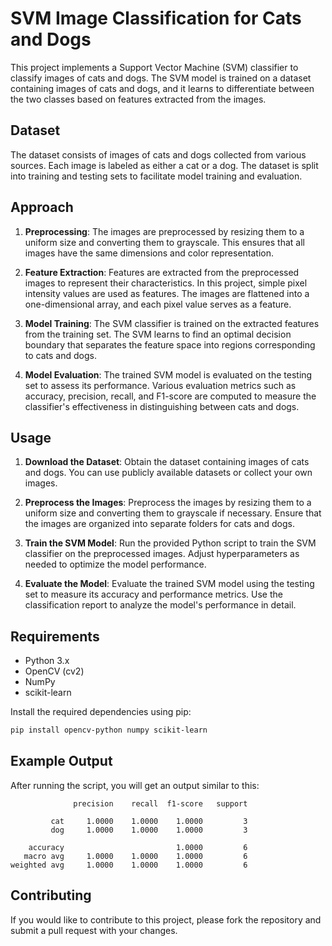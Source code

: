 # SVM Image Classification for Cats and Dogs

This project implements a Support Vector Machine (SVM) classifier to classify images of cats and dogs. The SVM model is trained on a dataset containing images of cats and dogs, and it learns to differentiate between the two classes based on features extracted from the images.

## Dataset
The dataset consists of images of cats and dogs collected from various sources. Each image is labeled as either a cat or a dog. The dataset is split into training and testing sets to facilitate model training and evaluation.

## Approach
1. **Preprocessing**: The images are preprocessed by resizing them to a uniform size and converting them to grayscale. This ensures that all images have the same dimensions and color representation.

2. **Feature Extraction**: Features are extracted from the preprocessed images to represent their characteristics. In this project, simple pixel intensity values are used as features. The images are flattened into a one-dimensional array, and each pixel value serves as a feature.

3. **Model Training**: The SVM classifier is trained on the extracted features from the training set. The SVM learns to find an optimal decision boundary that separates the feature space into regions corresponding to cats and dogs.

4. **Model Evaluation**: The trained SVM model is evaluated on the testing set to assess its performance. Various evaluation metrics such as accuracy, precision, recall, and F1-score are computed to measure the classifier's effectiveness in distinguishing between cats and dogs.

## Usage
1. **Download the Dataset**: Obtain the dataset containing images of cats and dogs. You can use publicly available datasets or collect your own images.

2. **Preprocess the Images**: Preprocess the images by resizing them to a uniform size and converting them to grayscale if necessary. Ensure that the images are organized into separate folders for cats and dogs.

3. **Train the SVM Model**: Run the provided Python script to train the SVM classifier on the preprocessed images. Adjust hyperparameters as needed to optimize the model performance.

4. **Evaluate the Model**: Evaluate the trained SVM model using the testing set to measure its accuracy and performance metrics. Use the classification report to analyze the model's performance in detail.

## Requirements
- Python 3.x
- OpenCV (cv2)
- NumPy
- scikit-learn

Install the required dependencies using pip:
```bash
pip install opencv-python numpy scikit-learn
```

## Example Output
After running the script, you will get an output similar to this:

```plaintext
              precision    recall  f1-score   support

         cat     1.0000    1.0000    1.0000         3
         dog     1.0000    1.0000    1.0000         3

    accuracy                         1.0000         6
   macro avg     1.0000    1.0000    1.0000         6
weighted avg     1.0000    1.0000    1.0000         6
```

## Contributing
If you would like to contribute to this project, please fork the repository and submit a pull request with your changes.